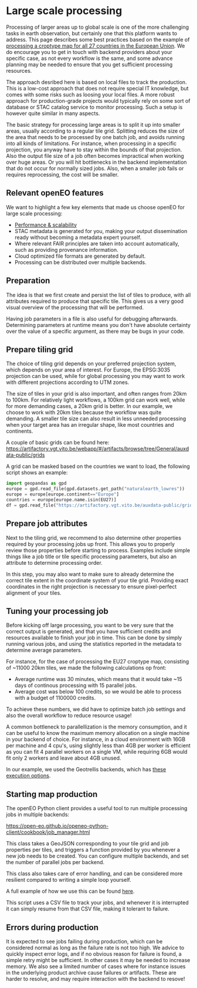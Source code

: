 # Large scale processing

Processing of larger areas up to global scale is one of the more challenging tasks in earth observation, 
but certainly one that this platform wants to address. This page describes some best practices based on the example
of [processing a croptype map for all 27 countries in the European Union](https://github.com/openEOPlatform/openeo-classification). We do encourage you to get in touch with backend providers about your
specific case, as not every workflow is the same, and some advance planning may be needed to ensure that you get sufficient
processing resources.

The approach desribed here is based on local files to track the production. This is a low-cost approach that does not require 
special IT knowledge, but comes with some risks such as loosing your local files. A more robust approach for production-grade projects
would typically rely on some sort of database or STAC catalog service to monitor processing. Such a setup is however quite similar in many aspects.

The basic strategy for processing large areas is to split it up into smaller areas, usually according to a regular tile grid. 
Splitting reduces the size of the area that needs to be processed by one batch job, and avoids running into all kinds of limitations.
For instance, when processing in a specific projection, you anyway have to stay within the bounds of that projection. Also the output
file size of a job often becomes impractical when working over huge areas. Or you will hit bottlenecks in the backend implementation that
do not occur for normally sized jobs. Also, when a smaller job fails or requires reprocessing, the cost will be smaller.

## Relevant openEO features

We want to highlight a few key elements that made us choose openEO for large scale processing:

- [Performance & scalability](https://openeo.org/documentation/1.0/developers/backends/performance.html)
- STAC metadata is generated for you, making your output dissemination ready without becoming a metadata expert yourself.
- Where relevant FAIR principles are taken into account automatically, such as providing provenance information.
- Cloud optimized file formats are generated by default.
- Processing can be distributed over multiple backends.


## Preparation

The idea is that we first create and persist the list of tiles to produce, with all attributes required to produce that 
specific tile. This gives us a very good visual overview of the processing that will be performed.

Having job parameters in a file is also useful for debugging afterwards. Determining parameters at runtime means you don't 
have absolute certainty over the value of a specific argument, as there may be bugs in your code.

## Prepare tiling grid

The choice of tiling grid depends on your preferred projection system, which depends on your area of interest. 
For Europe, the EPSG:3035 projection can be used, while for global processing you may want to work with different projections according
to UTM zones.

The size of tiles in your grid is also important, and often ranges from 20km to 100km. For relatively light workflows, a 100km grid can work well, 
while for more demanding cases, a 20km grid is better. In our example, we choose to work with 20km tiles because the workflow was quite demanding. A smaller 
tile size can also result in less unneeded processing when your target area has an irregular shape, like most countries and continents.

A couple of basic grids can be found here:
https://artifactory.vgt.vito.be/webapp/#/artifacts/browse/tree/General/auxdata-public/grids

A grid can be masked based on the countries we want to load, the following script shows an example:

```python
import geopandas as gpd
europe = gpd.read_file(gpd.datasets.get_path("naturalearth_lowres"))
europe = europe[europe.continent=="Europe"]
countries = europe[europe.name.isin(EU27)]
df = gpd.read_file("https://artifactory.vgt.vito.be/auxdata-public/grids/LAEA-20km.gpkg",mask=countries)
```

## Prepare job attributes

Next to the tiling grid, we recommend to also determine other properties required by your processing jobs up front. This allows you to properly
review those properties before starting to process. Examples include simple things like a job title or tile specific processing parameters, but also an 
attribute to determine processing order.

In this step, you may also want to make sure to already determine the correct tile extent in the coordinate system of your tile grid. 
Providing exact coordinates in the right projection is necessary to ensure pixel-perfect alignment of your tiles.

## Tuning your processing job

Before kicking off large processing, you want to be very sure that the correct output is generated, and that you have sufficient credits and resources
available to finish your job in time. This can be done by simply running various jobs, and using the statistics reported in the metadata to determine average 
parameters.

For instance, for the case of processing the EU27 croptype map, consisting of ~11000 20km tiles, we made the following calculations op front:

- Average runtime was 30 minutes, which means that it would take ~15 days of continous processing with 15 parallel jobs.
- Average cost was below 100 credits, so we would be able to process with a budget of 1100000 credits.

To achieve these numbers, we did have to optimize batch job settings and also the overall workflow to reduce resource usage!

A common bottleneck to parallellization is the memory consumption, and it can be useful to know the maximum memory allocation on a single machine in
your backend of choice. For instance, in a cloud environment with 16GB per machine and 4 cpu's, using slightly less than 4GB per worker is efficient as you can fit 4 parallel workers on a single VM, while requiring 6GB would fit only 2 workers and leave about 4GB unused.

In our example, we used the Geotrellis backends, which has [these execution options](../../federation/index.md#customizing-batch-job-resources-on-terrascope).

## Starting map production

The openEO Python client provides a useful tool to run multiple processing jobs in multiple backends:

https://open-eo.github.io/openeo-python-client/cookbook/job_manager.html

This class takes a GeoJSON corresponding to your tile grid and job properties per tiles, and triggers a function provided by you whenever a new
job needs to be created. You can configure multiple backends, and set the number of parallel jobs per backend. 

This class also takes care of error handling, and can be considered more resilient compared to writing a simple loop yourself.

A full example of how we use this can be found [here](https://github.com/openEOPlatform/openeo-classification/blob/main/src/openeo_classification/scripts/cropmap_eu27.py).

This script uses a CSV file to track your jobs, and whenever it is interrupted it can simply resume from that CSV file, making it tolerant to failure.

## Errors during production

It is expected to see jobs failing during production, which can be considered normal as long as the failure rate is not too high. We advice to quickly inspect error logs, and if no obvious reason for failure is found, a simple retry might be sufficient. In other cases it may be needed to increase memory.
We also see a limited number of cases where for instance issues in the underlying product archive cause failures or artifacts. These are harder to resolve, and may require interaction with the backend to resove!
